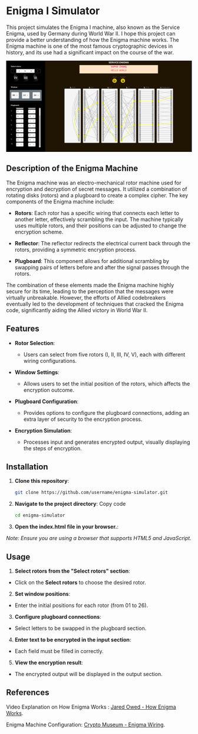 # Enigma I Simulator

This project simulates the Enigma I machine, also known as the Service Enigma, used by Germany during World War II. I hope this project can provide a better understanding of how the Enigma machine works. The Enigma machine is one of the most famous cryptographic devices in history, and its use had a significant impact on the course of the war.

![alt text](./src/screenshoot.png)
## Description of the Enigma Machine

The Enigma machine was an electro-mechanical rotor machine used for encryption and decryption of secret messages. It utilized a combination of rotating disks (rotors) and a plugboard to create a complex cipher. The key components of the Enigma machine include:

- **Rotors**: Each rotor has a specific wiring that connects each letter to another letter, effectively scrambling the input. The machine typically uses multiple rotors, and their positions can be adjusted to change the encryption scheme.

- **Reflector**: The reflector redirects the electrical current back through the rotors, providing a symmetric encryption process.

- **Plugboard**: This component allows for additional scrambling by swapping pairs of letters before and after the signal passes through the rotors.

The combination of these elements made the Enigma machine highly secure for its time, leading to the perception that the messages were virtually unbreakable. However, the efforts of Allied codebreakers eventually led to the development of techniques that cracked the Enigma code, significantly aiding the Allied victory in World War II.

## Features

- **Rotor Selection**: 
  - Users can select from five rotors (I, II, III, IV, V), each with different wiring configurations.

- **Window Settings**: 
  - Allows users to set the initial position of the rotors, which affects the encryption outcome.

- **Plugboard Configuration**: 
  - Provides options to configure the plugboard connections, adding an extra layer of security to the encryption process.

- **Encryption Simulation**: 
  - Processes input and generates encrypted output, visually displaying the steps of encryption.

## Installation

1. **Clone this repository**:
   ```bash
   git clone https://github.com/username/enigma-simulator.git

2. **Navigate to the project directory**:
Copy code
    ```bash
    cd enigma-simulator

2. **Open the index.html file in your browser.**:

*Note: Ensure you are using a browser that supports HTML5 and JavaScript.*


## Usage
1. **Select rotors from the "Select rotors" section**:
- Click on the **Select rotors** to choose the desired rotor.

2. **Set window positions**:
- Enter the initial positions for each rotor (from 01 to 26).

3. **Configure plugboard connections**:
- Select letters to be swapped in the plugboard section.

4. **Enter text to be encrypted in the input section**:
- Each field must be filled in correctly.

5. **View the encryption result**:
- The encrypted output will be displayed in the output section.


## References

Video Explanation on How Enigma Works : [Jared Owed - How Enigma Works](https://www.youtube.com/watch?v=ybkkiGtJmkM).

Enigma Machine Configuration: [Crypto Museum - Enigma Wiring](https://www.cryptomuseum.com/crypto/enigma/wiring.htm).
